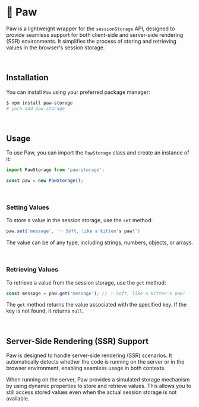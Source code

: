 # 🐾 Paw
Paw is a lightweight wrapper for the `sessionStorage` API, designed to provide seamless support for both client-side and server-side rendering (SSR) environments. It simplifies the process of storing and retrieving values in the browser's session storage.

<br />

## Installation
You can install `Paw` using your preferred package manager:

```sh
$ npm install paw-storage
# yarn add paw-storage
```

<br />

## Usage
To use Paw, you can import the `PawStorage` class and create an instance of it:

```TypeScript
import PawStorage from 'paw-storage';

const paw = new PawStorage();
```

<br />

### Setting Values
To store a value in the session storage, use the `set` method:

```TypeScript
paw.set('message', '✨ Soft, like a kitten's paw!')
```

The value can be of any type, including strings, numbers, objects, or arrays.

<br />

### Retrieving Values
To retrieve a value from the session storage, use the `get` method:

```TypeScript
const message = paw.get('message'); // ✨ Soft, like a kitten's paw!
```

The `get` method returns the value associated with the specified key. If the key is not found, it returns `null`.

<br />

## Server-Side Rendering (SSR) Support
Paw is designed to handle server-side rendering (SSR) scenarios. It automatically detects whether the code is running on the server or in the browser environment, enabling seamless usage in both contexts.

When running on the server, Paw provides a simulated storage mechanism by using dynamic properties to store and retrieve values. This allows you to still access stored values even when the actual session storage is not available.
